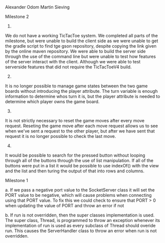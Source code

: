 Alexander Odom
Martin Sieving

Milestone 2

1.
We do not have a working TicTacToe system. We completed all parts of the milestone, but were unable to build the client side as we were unable to get the gradle script to find tge gson repository, despite copying the link given by the online maven repository. We were able to build the server side through the use of the command line but were unable to test how features of the server interact with the client. Although we were able to test serverside features that did not require the TicTacToeV4 build.

2.
It is no longer possible to manage game states between the two game boards without introducing the player attribute. The turn variable is enough information to determine whos turn it is, but the player attribute is needed to determine which player owns the game board.

3.
It is not strictly necessary to reset the game moves after every move request. Reseting the game move after each move request allows us to see when we've sent a request to the other player, but after we have sent that request it is no longer possible to check the last move.

4.
It would be possible to search for the pressed button without looping through all of the buttons through the use of list manipulation. If all of the buttons were put in a list it would be possible to use indexOf() with the view and the list and then turing the output of that into rows and columns.

Milestone 1

a.
If we pass a negative port value to the SocketServer class it will set the PORT value to be negative, which will cause problems when connecting using that PORT value.
To fix this we could check to ensure that PORT > 0 when updating the value of PORT and throw an error if not

b.
If run is not overridden, then the super classes implementation is used. The super class, Thread, is programmed to throw an exception whenever its implementation of run is used as every subclass of Thread should overide run. This causes the ServerHandler class to throw an error when run is not overridden.